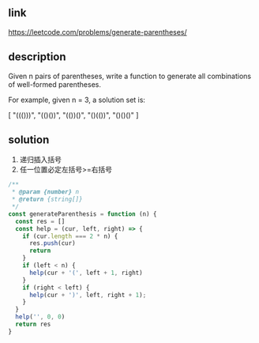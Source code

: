 ## link

https://leetcode.com/problems/generate-parentheses/

## description

Given n pairs of parentheses, write a function to generate all combinations of well-formed parentheses.

For example, given n = 3, a solution set is:

[
  "((()))",
  "(()())",
  "(())()",
  "()(())",
  "()()()"
]

## solution

1. 递归插入括号
2. 任一位置必定左括号>=右括号

```javascript
/**
 * @param {number} n
 * @return {string[]}
 */
const generateParenthesis = function (n) {
  const res = []
  const help = (cur, left, right) => {
    if (cur.length === 2 * n) {
      res.push(cur)
      return
    }
    if (left < n) {
      help(cur + '(', left + 1, right)
    }
    if (right < left) {
      help(cur + ')', left, right + 1);
    }
  }
  help('', 0, 0)
  return res
}
```
